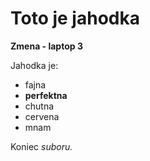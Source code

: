# Toto je jahodka

**Zmena - laptop 3**

Jahodka je:

* fajna
* **perfektna**
* chutna
* cervena
* mnam

Koniec *suboru.*
